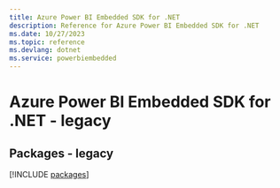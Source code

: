 ```yaml
---
title: Azure Power BI Embedded SDK for .NET
description: Reference for Azure Power BI Embedded SDK for .NET
ms.date: 10/27/2023
ms.topic: reference
ms.devlang: dotnet
ms.service: powerbiembedded
---
```

# Azure Power BI Embedded SDK for .NET - legacy
## Packages - legacy
[!INCLUDE [packages](power-bi-embedded-index.md)]